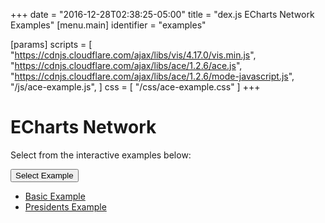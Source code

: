+++
date = "2016-12-28T02:38:25-05:00"
title = "dex.js ECharts Network Examples"
[menu.main]
  identifier = "examples"

[params]
  scripts = [
    "https://cdnjs.cloudflare.com/ajax/libs/vis/4.17.0/vis.min.js",
    "https://cdnjs.cloudflare.com/ajax/libs/ace/1.2.6/ace.js",
    "https://cdnjs.cloudflare.com/ajax/libs/ace/1.2.6/mode-javascript.js",
    "/js/ace-example.js",
  ]
  css = [ "/css/ace-example.css" ]
+++

# ECharts Network

Select from the interactive examples below:
<div class="btn-group">
  <button type="button" class="btn btn-default dropdown-toggle" data-toggle="dropdown" aria-haspopup="true" aria-expanded="false">
    Select Example <span class="caret"></span>
  </button>
  <ul id="ex-dropdown" class="dropdown-menu">
    <li><a id="basic" href="#">Basic Example</a></li>
    <li><a id="presidents" href="#">Presidents Example</a></li>
  </ul>
</div>

<div id="example-info"></div>
<div id="Network" class="WideChart"></div>
<div id="ace-editor"></div>
<div id="ace-error"></div>

<script>
  var editor = createEditor({
    "parent"        : "ace-editor",
    "errorParent"   : "ace-error",
    "theme"         : "ace/theme/monokai",
    "mode"          : "ace/mode/javascript",
    "contentDir"    : "/examples/charts/visjs/network",
    "initialContent": "/examples/charts/visjs/network/basic.js",
    "initialInfo"   : "/examples/charts/visjs/network/basic.html"
  });
</script>